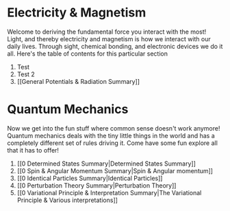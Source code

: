 # Electricity & Magnetism
Welcome to deriving the fundamental force you interact with the most! Light, and thereby electricity and magnetism is how we interact with our daily lives. Through sight, chemical bonding, and electronic devices we do it all. Here's the table of contents for this particular section
1. Test
2. Test 2
3. [[General Potentials & Radiation Summary]]

# Quantum Mechanics
Now we get into the fun stuff where common sense doesn't work anymore! Quantum mechanics deals with the tiny little things in the world and has a completely different set of rules driving it. Come have some fun explore all that it has to offer!
1. [[0 Determined States Summary|Determined States Summary]]
2. [[0 Spin & Angular Momentum Summary|Spin & Angular momentum]]
3. [[0 Identical Particles Summary|Identical Particles]]
4. [[0 Perturbation Theory Summary|Perturbation Theory]]
5. [[0 Variational Principle & Interpretation Summary|The Variational Principle & Various interpretations]]
